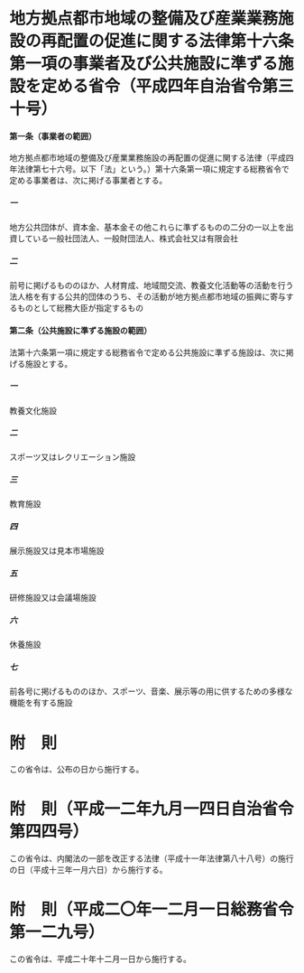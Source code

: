 # 地方拠点都市地域の整備及び産業業務施設の再配置の促進に関する法律第十六条第一項の事業者及び公共施設に準ずる施設を定める省令（平成四年自治省令第三十号）
#### 第一条（事業者の範囲）
地方拠点都市地域の整備及び産業業務施設の再配置の促進に関する法律（平成四年法律第七十六号。以下「法」という。）第十六条第一項に規定する総務省令で定める事業者は、次に掲げる事業者とする。
##### 一
地方公共団体が、資本金、基本金その他これらに準ずるものの二分の一以上を出資している一般社団法人、一般財団法人、株式会社又は有限会社
##### 二
前号に掲げるもののほか、人材育成、地域間交流、教養文化活動等の活動を行う法人格を有する公共的団体のうち、その活動が地方拠点都市地域の振興に寄与するものとして総務大臣が指定するもの
#### 第二条（公共施設に準ずる施設の範囲）
法第十六条第一項に規定する総務省令で定める公共施設に準ずる施設は、次に掲げる施設とする。
##### 一
教養文化施設
##### 二
スポーツ又はレクリエーション施設
##### 三
教育施設
##### 四
展示施設又は見本市場施設
##### 五
研修施設又は会議場施設
##### 六
休養施設
##### 七
前各号に掲げるもののほか、スポーツ、音楽、展示等の用に供するための多様な機能を有する施設
# 附　則
この省令は、公布の日から施行する。
# 附　則（平成一二年九月一四日自治省令第四四号）
この省令は、内閣法の一部を改正する法律（平成十一年法律第八十八号）の施行の日（平成十三年一月六日）から施行する。
# 附　則（平成二〇年一二月一日総務省令第一二九号）
この省令は、平成二十年十二月一日から施行する。
